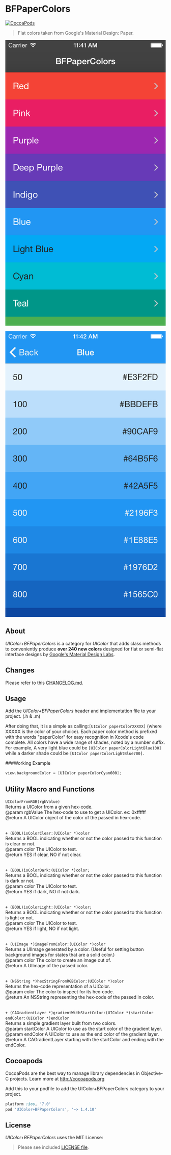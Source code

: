 BFPaperColors
=============
[![CocoaPods](https://img.shields.io/cocoapods/v/UIColor+BFPaperColors.svg?style=flat)](https://github.com/bfeher/BFPaperColors)

> Flat colors taken from Google's Material Design: Paper.

![Screenshot](https://raw.githubusercontent.com/bfeher/BFPaperColors/master/colorList.png "Screenshot")

![Blue Detail](https://raw.githubusercontent.com/bfeher/BFPaperColors/master/blueList.png "Blue Detail")


About
---------
_UIColor+BFPaperColors_ is a category for _UIColor_ that adds class methods to conveniently produce **over 240 new colors** designed for flat or semi-flat interface designs by [Google's Material Design Labs](http://www.google.com/design/spec/style/color.html).

Changes
---------
Please refer to this [CHANGELOG.md](https://github.com/bfeher/BFPaperColors/blob/master/CHANGELOG.md).

Usage
---------
Add the _UIColor+BFPaperColors_ header and implementation file to your project. (.h & .m)

After doing that, it is a simple as calling:`[UIColor paperColorXXXXX]` (where XXXXX is the color of your choice). Each paper color method is prefixed with the words "paperColor" for easy recognition in Xcode's code complete. All colors have a wide range of shades, noted by a number suffix. For example, A very light blue could be `[UIColor paperColorLightBlue100]` while a darker shade could be `[UIColor paperColorLightBlue700]`.

###Working Example
```objective-c
view.backgroundColor = [UIColor paperColorCyan600];
```

Utility Macro and Functions
---------
`UIColorFromRGB(rgbValue)`<br />
Returns a UIColor from a given hex-code.<br />
@param rgbValue     The hex-code to use to get a UIColor. ex: 0xffffff<br />
@return A UIColor object of the color of the passed in hex-code.<br />
<br />

`+ (BOOL)isColorClear:(UIColor *)color`<br />
Returns a BOOL indicating whether or not the color passed to this function is clear or not.<br />
@param color    The UIColor to test.<br />
@return YES if clear, NO if not clear.<br />
<br />

`+ (BOOL)isColorDark:(UIColor *)color;`<br />
Returns a BOOL indicating whether or not the color passed to this function is dark or not.<br />
@param color The UIColor to test.<br />
@return YES if dark, NO if not dark.<br />
<br />

`+ (BOOL)isColorLight:(UIColor *)color;`<br />
Returns a BOOL indicating whether or not the color passed to this function is light or not.<br />
@param color The UIColor to test.<br />
@return YES if light, NO if not light.<br />
<br />

`+ (UIImage *)imageFromColor:(UIColor *)color`<br />
Returns a UIImage generated by a color. (Useful for setting button background images for states that are a solid color.)<br />
@param color    The color to create an image out of.<br />
@return A UIImage of the passed color.<br />
<br />

`+ (NSString *)hexStringFromRGBColor:(UIColor *)color`<br />
Returns the hex-code representation of a UIColor.<br />
@param color    The color to inspect for its hex-code.<br />
@return An NSString representing the hex-code of the passed in color.<br />
<br />

`+ (CAGradientLayer *)gradientWithStartColor:(UIColor *)startColor endColor:(UIColor *)endColor`<br />
Returns a simple gradient layer built from two colors.<br />
@param startColor A UIColor to use as the start color of the gradient layer.<br />
@param endColor   A UIColor to use as the end color of the gradient layer.<br />
@return A CAGradientLayer starting with the startColor and ending with the endColor.<br />



Cocoapods
-------

CocoaPods are the best way to manage library dependencies in Objective-C projects.
Learn more at http://cocoapods.org

Add this to your podfile to add the UIColor+BFPaperColors category to your project.
```ruby
platform :ios, '7.0'
pod 'UIColor+BFPaperColors', '~> 1.4.10'
```

License
--------
_UIColor+BFPaperColors_ uses the MIT License:

> Please see included [LICENSE file](https://raw.githubusercontent.com/bfeher/BFPaperColors/master/LICENSE.md).
